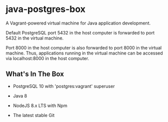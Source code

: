 # java-postgres-box

A Vagrant-powered virtual machine for Java application development.

Default PostgreSQL port 5432 in the host computer is forwarded to port 5432 in the virtual machine.

Port 8000 in the host computer is also forwarded to port 8000 in the virtual machine. Thus, applications running in the virtual machine can be accessed via localhost:8000 in the host computer.

## What's In The Box

* PostgreSQL 10 with 'postgres:vagrant' superuser

* Java 8

* NodeJS 8.x LTS with Npm

* The latest stable Git
